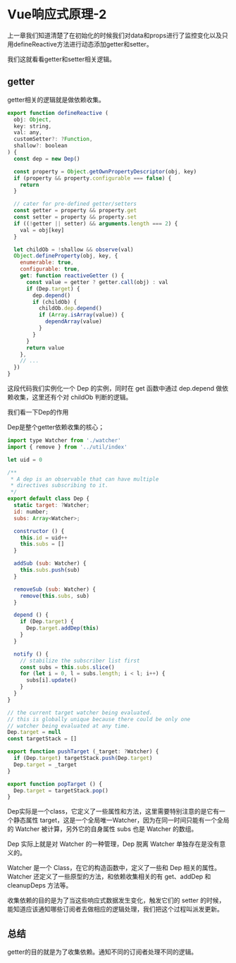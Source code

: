 # Vue响应式原理-2

上一章我们知道清楚了在初始化的时候我们对data和props进行了监控变化以及只用defineReactive方法进行动态添加getter和setter。

我们这就看看getter和setter相关逻辑。

## getter

getter相关的逻辑就是做依赖收集。

```js
export function defineReactive (
  obj: Object,
  key: string,
  val: any,
  customSetter?: ?Function,
  shallow?: boolean
) {
  const dep = new Dep()

  const property = Object.getOwnPropertyDescriptor(obj, key)
  if (property && property.configurable === false) {
    return
  }

  // cater for pre-defined getter/setters
  const getter = property && property.get
  const setter = property && property.set
  if ((!getter || setter) && arguments.length === 2) {
    val = obj[key]
  }

  let childOb = !shallow && observe(val)
  Object.defineProperty(obj, key, {
    enumerable: true,
    configurable: true,
    get: function reactiveGetter () {
      const value = getter ? getter.call(obj) : val
      if (Dep.target) {
        dep.depend()
        if (childOb) {
          childOb.dep.depend()
          if (Array.isArray(value)) {
            dependArray(value)
          }
        }
      }
      return value
    },
    // ...
  })
}
```

这段代码我们实例化一个 Dep 的实例，同时在 get 函数中通过 dep.depend 做依赖收集，这里还有个对 childOb 判断的逻辑。

我们看一下Dep的作用

Dep是整个getter依赖收集的核心；

```js
import type Watcher from './watcher'
import { remove } from '../util/index'

let uid = 0

/**
 * A dep is an observable that can have multiple
 * directives subscribing to it.
 */
export default class Dep {
  static target: ?Watcher;
  id: number;
  subs: Array<Watcher>;

  constructor () {
    this.id = uid++
    this.subs = []
  }

  addSub (sub: Watcher) {
    this.subs.push(sub)
  }

  removeSub (sub: Watcher) {
    remove(this.subs, sub)
  }

  depend () {
    if (Dep.target) {
      Dep.target.addDep(this)
    }
  }

  notify () {
    // stabilize the subscriber list first
    const subs = this.subs.slice()
    for (let i = 0, l = subs.length; i < l; i++) {
      subs[i].update()
    }
  }
}

// the current target watcher being evaluated.
// this is globally unique because there could be only one
// watcher being evaluated at any time.
Dep.target = null
const targetStack = []

export function pushTarget (_target: ?Watcher) {
  if (Dep.target) targetStack.push(Dep.target)
  Dep.target = _target
}

export function popTarget () {
  Dep.target = targetStack.pop()
}
```

 Dep实际是一个class，它定义了一些属性和方法，这里需要特别注意的是它有一个静态属性 target，这是一个全局唯一Watcher，因为在同一时间只能有一个全局的 Watcher 被计算，另外它的自身属性 subs 也是 Watcher 的数组。

 Dep 实际上就是对 Watcher 的一种管理，Dep 脱离 Watcher 单独存在是没有意义的。

 Watcher 是一个 Class，在它的构造函数中，定义了一些和 Dep 相关的属性。Watcher 还定义了一些原型的方法，和依赖收集相关的有 get、addDep 和 cleanupDeps 方法等。

 收集依赖的目的是为了当这些响应式数据发生变化，触发它们的 setter 的时候，能知道应该通知哪些订阅者去做相应的逻辑处理，我们把这个过程叫派发更新。


 ## 总结

 getter的目的就是为了收集依赖。通知不同的订阅者处理不同的逻辑。
 







